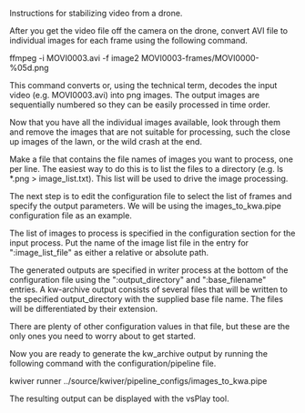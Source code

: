 Instructions for stabilizing video from a drone.

After you get the video file off the camera on the drone, convert AVI
file to individual images for each frame using the following command.

ffmpeg -i MOVI0003.avi -f image2 MOVI0003-frames/MOVI0000-%05d.png

This command converts or, using the technical term, decodes the input
video (e.g. MOVI0003.avi) into png images. The output images are
sequentially numbered so they can be easily processed in time order.

Now that you have all the individual images available, look through
them and remove the images that are not suitable for processing, such
the close up images of the lawn, or the wild crash at the end.

Make a file that contains the file names of images you want to
process, one per line. The easiest way to do this is to list the files
to a directory (e.g. ls *.png > image_list.txt). This list will be used
to drive the image processing.

The next step is to edit the configuration file to select the list of
frames and specify the output parameters. We will be using the
images_to_kwa.pipe configuration file as an example.

The list of images to process is specified in the configuration
section for the input process. Put the name of the image list file in
the entry for ":image_list_file" as either a relative or absolute
path.

The generated outputs are specified in writer process at the bottom of
the configuration file using the ":output_directory" and
":base_filename" entries.  A kw-archive output consists of several
files that will be written to the specified output_directory with the
supplied base file name. The files will be differentiated by their
extension.

There are plenty of other configuration values in that file, but these
are the only ones you need to worry about to get started.

Now you are ready to generate the kw_archive output by running the
following command with the configuration/pipeline file.

kwiver runner ../source/kwiver/pipeline_configs/images_to_kwa.pipe

The resulting output can be displayed with the vsPlay tool.
